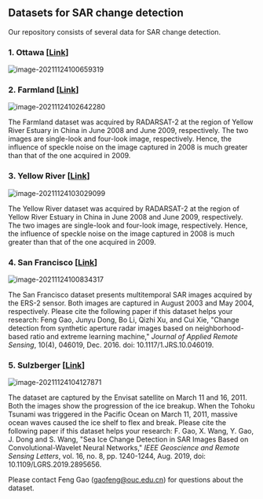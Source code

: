 ## Datasets for SAR change detection



Our repository consists of several data for SAR change detection. 

### 1. Ottawa [[Link](https://raw.githubusercontent.com/summitgao/SAR_changed_Detection_Data/main/Ottawa_data.zip)]

![image-20211124100659319](https://gaopursuit.oss-cn-beijing.aliyuncs.com/2021/files/20211124100659319.jpg)

### 2. Farmland [[Link](https://raw.githubusercontent.com/summitgao/SAR_changed_Detection_Data/main/Farmland_data.zip)]

![image-20211124102642280](https://gaopursuit.oss-cn-beijing.aliyuncs.com/2021/files/20211124102642280.jpg)

The Farmland dataset was acquired by RADARSAT-2 at the region of Yellow River Estuary in China in June 2008 and June 2009, respectively. The two images are single-look and four-look image, respectively. Hence, the influence of speckle noise on the image captured in 2008 is much greater than that of the one acquired in 2009. 

### 3. Yellow River [[Link](https://github.com/summitgao/SAR_changed_Detection_Data/blob/main/Yellowriver_data.zip)]

![image-20211124103029099](https://gaopursuit.oss-cn-beijing.aliyuncs.com/2021/files/20211124103029099.jpg)

The Yellow River dataset was acquired by RADARSAT-2 at the region of Yellow River Estuary in China in June 2008 and June 2009, respectively. The two images are single-look and four-look image, respectively. Hence, the influence of speckle noise on the image captured in 2008 is much greater than that of the one acquired in 2009. 

### 4. San Francisco [[Link](https://github.com/summitgao/SAR_Change_Detection_NR_ELM)]

![image-20211124100834317](https://gaopursuit.oss-cn-beijing.aliyuncs.com/2021/files/20211124100834317.jpg)

The San Francisco dataset presents multitemporal SAR images acquired by the ERS-2 sensor. Both images are captured in August 2003 and May 2004, respectively.  Please cite the following paper if this dataset helps your research: Feng Gao, Junyu Dong, Bo Li, Qizhi Xu, and Cui Xie, "Change detection from synthetic aperture radar images based on neighborhood-based ratio and extreme learning machine," *Journal of Applied Remote Sensing*, 10(4), 046019, Dec. 2016. doi: 10.1117/1.JRS.10.046019.

### 5. Sulzberger [[Link](https://github.com/summitgao/SAR_Change_Detection_CWNN)]

![image-20211124104127871](https://gaopursuit.oss-cn-beijing.aliyuncs.com/2021/files/20211124104127871.jpg)

The dataset are captured by the Envisat satellite on March 11 and 16, 2011. Both the images show the progression of the ice breakup. When the Tohoku Tsunami was triggered in the Pacific Ocean on March 11, 2011, massive ocean waves caused the ice shelf to flex and break. Please cite the following paper if this dataset helps your research: F. Gao, X. Wang, Y. Gao, J. Dong and S. Wang, "Sea Ice Change Detection in SAR Images Based on Convolutional-Wavelet Neural Networks," *IEEE Geoscience and Remote Sensing Letters*, vol. 16, no. 8, pp. 1240-1244, Aug. 2019, doi: 10.1109/LGRS.2019.2895656.



Please contact Feng Gao (gaofeng@ouc.edu.cn) for questions about the dataset.
